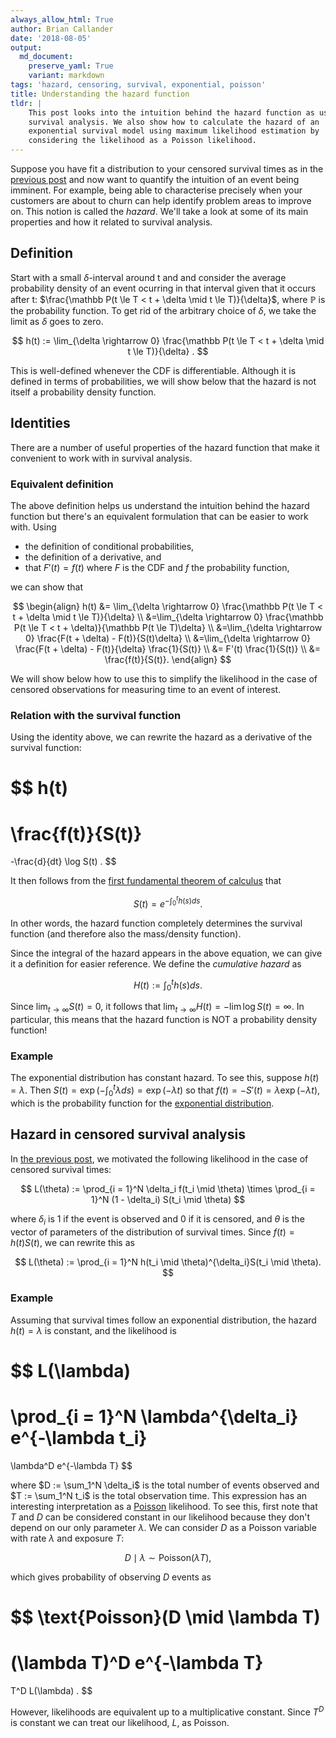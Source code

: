 ```yaml
---
always_allow_html: True
author: Brian Callander
date: '2018-08-05'
output:
  md_document:
    preserve_yaml: True
    variant: markdown
tags: 'hazard, censoring, survival, exponential, poisson'
title: Understanding the hazard function
tldr: |
    This post looks into the intuition behind the hazard function as used in
    survival analysis. We also show how to calculate the hazard of an
    exponential survival model using maximum likelihood estimation by
    considering the likelihood as a Poisson likelihood.
---
```


Suppose you have fit a distribution to your censored survival times as
in the [previous post](./censoring.html) and now want to quantify the
intuition of an event being imminent. For example, being able to
characterise precisely when your customers are about to churn can help
identify problem areas to improve on. This notion is called the
*hazard*. We'll take a look at some of its main properties and how it
related to survival analysis.

<!--more-->
Definition
----------

Start with a small $\delta$-interval around t and and consider the
average probability density of an event ocurring in that interval given
that it occurs after t:
$\frac{\mathbb P(t \le T < t + \delta \mid t \le T)}{\delta}$, where
$\mathbb P$ is the probability function. To get rid of the arbitrary
choice of $\delta$, we take the limit as $\delta$ goes to zero.

$$
h(t)
:=
\lim_{\delta \rightarrow 0} \frac{\mathbb P(t \le T < t + \delta \mid t \le T)}{\delta}
.
$$

This is well-defined whenever the CDF is differentiable. Although it is
defined in terms of probabilities, we will show below that the hazard is
not itself a probability density function.

Identities
----------

There are a number of useful properties of the hazard function that make
it convenient to work with in survival analysis.

### Equivalent definition

The above definition helps us understand the intuition behind the hazard
function but there's an equivalent formulation that can be easier to
work with. Using

-   the definition of conditional probabilities,
-   the definition of a derivative, and
-   that $F'(t) = f(t)$ where $F$ is the CDF and $f$ the probability
    function,

we can show that

$$
\begin{align}
  h(t)
  &=
  \lim_{\delta \rightarrow 0} \frac{\mathbb P(t \le T < t + \delta \mid t \le T)}{\delta}
  \\
  &=\lim_{\delta \rightarrow 0} \frac{\mathbb P(t \le T < t + \delta)}{\mathbb P(t \le T)\delta}
  \\
  &=\lim_{\delta \rightarrow 0} \frac{F(t + \delta) - F(t)}{S(t)\delta}
  \\
  &=\lim_{\delta \rightarrow 0} \frac{F(t + \delta) - F(t)}{\delta} \frac{1}{S(t)}
  \\
  &= F'(t) \frac{1}{S(t)}
  \\
  &= \frac{f(t)}{S(t)}.
\end{align}
$$

We will show below how to use this to simplify the likelihood in the
case of censored observations for measuring time to an event of
interest.

### Relation with the survival function

Using the identity above, we can rewrite the hazard as a derivative of
the survival function:

$$
h(t)
=
\frac{f(t)}{S(t)}
=
-\frac{d}{dt} \log S(t)
.
$$

It then follows from the [first fundamental theorem of
calculus](https://en.wikipedia.org/wiki/Fundamental_theorem_of_calculus)
that

$$
S(t) = e^{-\int_0^t h(s) ds}.
$$

In other words, the hazard function completely determines the survival
function (and therefore also the mass/density function).

Since the integral of the hazard appears in the above equation, we can
give it a definition for easier reference. We define the *cumulative
hazard* as

$$
H(t) 
:=
\int_0^t h(s) ds
.
$$

Since $\lim_{t \rightarrow \infty} S(t) = 0$, it follows that
$\lim_{t \rightarrow \infty} H(t) = -\lim \log S(t) = \infty$. In
particular, this means that the hazard function is NOT a probability
density function!

### Example

The exponential distribution has constant hazard. To see this, suppose
$h(t) = \lambda$. Then
$S(t) = \exp(-\int_0^t \lambda ds) = \exp(-\lambda t)$ so that
$f(t) = -S'(t) = \lambda \exp(-\lambda t)$, which is the probability
function for the [exponential
distribution](https://en.wikipedia.org/wiki/Exponential_distribution).

Hazard in censored survival analysis
------------------------------------

In [the previous post](./censoring.html), we motivated the following
likelihood in the case of censored survival times:

$$
L(\theta) 
:= 
\prod_{i = 1}^N \delta_i f(t_i \mid \theta)
\times
\prod_{i = 1}^N (1 - \delta_i) S(t_i \mid \theta)
$$

where $\delta_i$ is 1 if the event is observed and 0 if it is censored,
and $\theta$ is the vector of parameters of the distribution of survival
times. Since $f(t) = h(t) S(t)$, we can rewrite this as

$$
L(\theta) 
:= 
\prod_{i = 1}^N h(t_i \mid \theta)^{\delta_i}S(t_i \mid \theta).
$$

### Example

Assuming that survival times follow an exponential distribution, the
hazard $h(t) = \lambda$ is constant, and the likelihood is

$$
  L(\lambda)
  = 
  \prod_{i = 1}^N \lambda^{\delta_i} e^{-\lambda t_i}
  =
  \lambda^D e^{-\lambda T}
$$

where $D := \sum_1^N \delta_i$ is the total number of events observed
and $T := \sum_1^N t_i$ is the total observation time. This expression
has an interesting interpretation as a
[Poisson](https://en.wikipedia.org/wiki/Poisson_distribution)
likelihood. To see this, first note that $T$ and $D$ can be considered
constant in our likelihood because they don't depend on our only
parameter $\lambda$. We can consider $D$ as a Poisson variable with rate
$\lambda$ and exposure $T$:

$$
D \mid \lambda \sim \text{Poisson}(\lambda T),
$$

which gives probability of observing $D$ events as

$$
\text{Poisson}(D \mid \lambda T)
=
(\lambda T)^D e^{-\lambda T}
=
T^D L(\lambda)
.
$$

However, likelihoods are equivalent up to a multiplicative constant.
Since $T^D$ is constant we can treat our likelihood, $L$, as Poisson.
